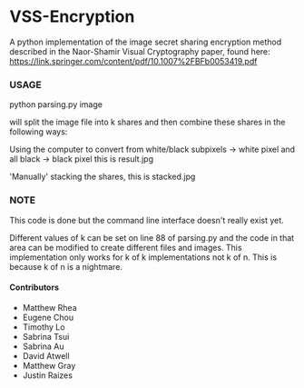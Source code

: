 # VSS-Encryption
A python implementation of the image secret sharing encryption method described in the Naor-Shamir Visual Cryptography paper, found here: https://link.springer.com/content/pdf/10.1007%2FBFb0053419.pdf

### USAGE
python parsing.py image 

will split the image file into k shares and then combine these shares in the following ways:

Using the computer to convert from white/black subpixels -> white pixel and all black -> black pixel this is result.jpg

'Manually' stacking the shares, this is stacked.jpg
### NOTE
This code is done but the command line interface doesn't really exist yet.

Different values of k can be set on line 88 of parsing.py and the code in that area can be modified to create different files and images.
This implementation only works for k of k implementations not k of n. This is because k of n is a nightmare.

#### Contributors
- Matthew Rhea
- Eugene Chou
- Timothy Lo
- Sabrina Tsui
- Sabrina Au
- David Atwell
- Matthew Gray
- Justin Raizes
